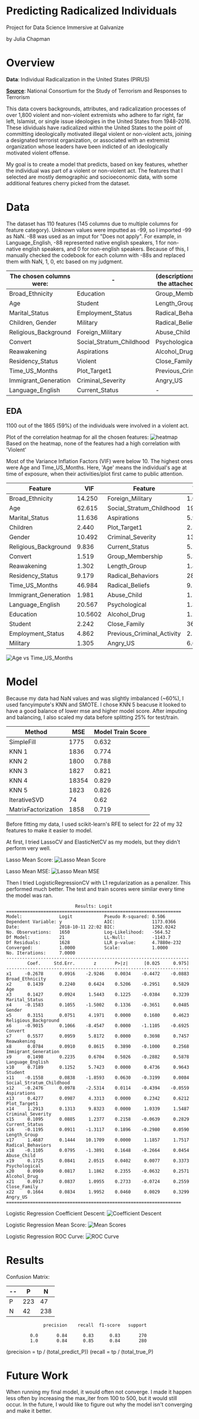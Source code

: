 # Predicting Radicalized Individuals
Project for Data Science Immersive at Galvanize

by Julia Chapman

# Overview
__Data__: Individual Radicalization in the United States (PIRUS)

[__Source__](http://www.start.umd.edu/data-tools/profiles-individual-radicalization-united-states-pirus): National Consortium for the Study of Terrorism and Responses to Terrorism

This data covers backgrounds, attributes, and radicalization processes of over 1,800 violent and non-violent extremists who adhere to far right, far left, Islamist, or single issue ideologies in the United States from 1948-2016. These idividuals have radicalized within the United States to the point of committing ideologically motivated illegal violent or non-violent acts, 
joining a designated terrorist organization, or associated with an extremist organization whose leaders have been indicted of an ideologically motivated violent offense. 

My goal is to create a model that predicts, based on key features, whether the individual was part of a violent or non-violent act. The features that I selected are mostly demographic and socioeconomic data, with some additional features cherry picked from the dataset.

# Data
The dataset has 110 features (145 columns due to multiple columns for feature category). Unknown values were imputted as -99, so I imported -99 as NaN. -88 was used as an imput for "Does not apply". For example, in Language_English, -88 represented native english speakers, 1 for non-native english speakers, and 0 for non-english speakers. Because of this, I manually checked the codebook for each column with -88s and replaced them with NaN, 1, 0, etc based on my judgment.

The chosen columns were: | - | (descriptions available in the attached codebook)
--- | --- | ---
Broad_Ethnicity | Education | Group_Membership
Age | Student | Length_Group
Marital_Status | Employment_Status | Radical_Behaviors
Children, Gender | Military | Radical_Beliefs
Religious_Background | Foreign_Military | Abuse_Child
Convert | Social_Stratum_Childhood | Psychological
Reawakening | Aspirations | Alcohol_Drug
Residency_Status | Violent | Close_Family
Time_US_Months | Plot_Target1 | Previous_Criminal_Activity
Immigrant_Generation | Criminal_Severity | Angry_US
Language_English | Current_Status | -

## EDA
1100 out of the 1865 (59%) of the individuals were involved in a violent act.

Plot of the correlation heatmap for all the chosen features:
![heatmap](https://github.com/jchapman3773/Capstone-1/blob/master/plots/Correlation_Heatmap.png)
Based on the heatmap, none of the features had a high correlation with 'Violent'

Most of the Variance Inflation Factors (VIF) were below 10. The highest ones were Age and Time_US_Months. Here, 'Age' means the individual's age at time of exposure, when their activities/plot first came to public attention.

Feature | VIF | Feature | VIF
--- | --- | --- | ---
Broad_Ethnicity | 14.250 | Foreign_Military | 1.037
Age | 62.615| Social_Stratum_Childhood | 19.012
Marital_Status | 11.636 | Aspirations | 5.913
Children | 2.440 | Plot_Target1 | 2.516
Gender | 10.492 | Criminal_Severity | 13.023
Religious_Background | 9.836 | Current_Status | 5.297
Convert | 1.519 | Group_Membership | 5.381
Reawakening | 1.302 | Length_Group | 1.899
Residency_Status | 9.179 | Radical_Behaviors | 28.379
Time_US_Months | 46.984 | Radical_Beliefs | 9.198
Immigrant_Generation | 1.981 | Abuse_Child | 1.195
Language_English | 20.567 | Psychological | 1.362
Education | 10.5602 | Alcohol_Drug | 1.280
Student | 2.242 | Close_Family | 36.276
Employment_Status | 4.862 | Previous_Criminal_Activity | 2.133
Military | 1.305 | Angry_US | 6.608

![Age vs Time_US_Months](https://github.com/jchapman3773/Capstone-1/blob/master/plots/Time_US_Months_vs_Age.png)

# Model
Because my data had NaN values and was slightly imbalanced (~60%), I used fancyimpute's KNN and SMOTE.
I chose KNN 5 beacuse it looked to have a good balance of lower mse and higher model score. After imputing and balancing, I also scaled my data before splitting 25% for test/train.

Method | MSE | Model Train Score
--- | --- | ---
SimpleFill | 1775 | 0.632
KNN 1 | 1836 | 0.774
KNN 2 | 1800 | 0.788
KNN 3 | 1827 | 0.821
KNN 4 | 18354 | 0.829
KNN 5 | 1823 | 0.826
IterativeSVD | 74 | 0.62
MatrixFactorization | 1858 | 0.719

Before fitting my data, I used scikit-learn's RFE to select for 22 of my 32 features to make it easier to model.

At first, I tried LassoCV and ElasticNetCV as my models, but they didn't perform very well.

Lasso Mean Score:
![Lasso Mean Score](https://github.com/jchapman3773/Capstone-1/blob/master/plots/Lasso_Violent_kfold_mean_scores.png)

Lasso Mean MSE:
![Lasso Mean MSE](https://github.com/jchapman3773/Capstone-1/blob/master/plots/Lasso_Violent_MSE_plot.png)

Then I tried LogisticRegressionCV with L1 regularization as a penalizer. This performed much better. 
The test and train scores were similar every time the model was ran.

```
                          Results: Logit
==================================================================
Model:              Logit            Pseudo R-squared: 0.506      
Dependent Variable: y                AIC:              1173.0366  
Date:               2018-10-11 22:02 BIC:              1292.0242  
No. Observations:   1650             Log-Likelihood:   -564.52    
Df Model:           21               LL-Null:          -1143.7    
Df Residuals:       1628             LLR p-value:      4.7880e-232
Converged:          1.0000           Scale:            1.0000     
No. Iterations:     7.0000                                        
---------------------------------------------------------------------
        Coef.     Std.Err.       z       P>|z|      [0.025     0.975]
---------------------------------------------------------------------
x1     -0.2678      0.0916    -2.9246    0.0034    -0.4472    -0.0883  Broad_Ethnicity
x2      0.1439      0.2240     0.6424    0.5206    -0.2951     0.5829  Age
x3      0.1427      0.0924     1.5443    0.1225    -0.0384     0.3239  Marital_Status
x4     -0.1583      0.1055    -1.5002    0.1336    -0.3651     0.0485  Gender
x5      0.3151      0.0751     4.1971    0.0000     0.1680     0.4623  Religious_Background
x6     -0.9015      0.1066    -8.4547    0.0000    -1.1105    -0.6925  Convert
x7      0.5577      0.0959     5.8172    0.0000     0.3698     0.7457  Reawakening
x8      0.0784      0.0910     0.8615    0.3890    -0.1000     0.2568  Immigrant_Generation
x9      0.1498      0.2235     0.6704    0.5026    -0.2882     0.5878  Language_English
x10     0.7189      0.1252     5.7423    0.0000     0.4736     0.9643  Student
x11    -0.1558      0.0838    -1.8593    0.0630    -0.3199     0.0084  Social_Stratum_Childhood
x12    -0.2476      0.0978    -2.5314    0.0114    -0.4394    -0.0559  Aspirations
x13     0.4277      0.0987     4.3313    0.0000     0.2342     0.6212  Plot_Target1
x14     1.2913      0.1313     9.8323    0.0000     1.0339     1.5487  Criminal_Severity
x15     0.1095      0.0885     1.2377    0.2158    -0.0639     0.2829  Current_Status
x16    -0.1195      0.0911    -1.3117    0.1896    -0.2980     0.0590  Length_Group
x17     1.4687      0.1444    10.1709    0.0000     1.1857     1.7517  Radical_Behaviors
x18    -0.1105      0.0795    -1.3891    0.1648    -0.2664     0.0454  Abuse_Child
x19     0.1725      0.0841     2.0515    0.0402     0.0077     0.3373  Psychological
x20     0.0969      0.0817     1.1862    0.2355    -0.0632     0.2571  Alcohol_Drug
x21     0.0917      0.0837     1.0955    0.2733    -0.0724     0.2559  Close_Family
x22     0.1664      0.0834     1.9952    0.0460     0.0029     0.3299  Angry_US
==================================================================
```

Logistic Regression Coefficient Descent:
![Coefficient Descent](https://github.com/jchapman3773/Capstone-1/blob/master/plots/LogisticRegression_Violent_coefficient_descent.png)

Logistic Regression Mean Score:
![Mean Scores](https://github.com/jchapman3773/Capstone-1/blob/master/plots/LogisticRegression_Violent_kfold_mean_scores.png)

Logistic Regression ROC Curve:
![ROC Curve](https://github.com/jchapman3773/Capstone-1/blob/master/plots/LogisticRegression_Violent_ROC_curve.png)

# Results
Confusion Matrix:

-- | P | N
-- | -- | --
P | 223 | 47
N | 42 | 238

```
              precision    recall  f1-score   support

         0.0       0.84      0.83      0.83       270
         1.0       0.84      0.85      0.84       280
```
(precision = tp / (total_predict_P))
(recall = tp / (total_true_P)

# Future Work
When running my final model, it would often not converge. I made it happen less often by increasing the max_iter from 100 to 500, but it would still occur. In the future, I would like to figure out why the model isn't converging and make it better.
